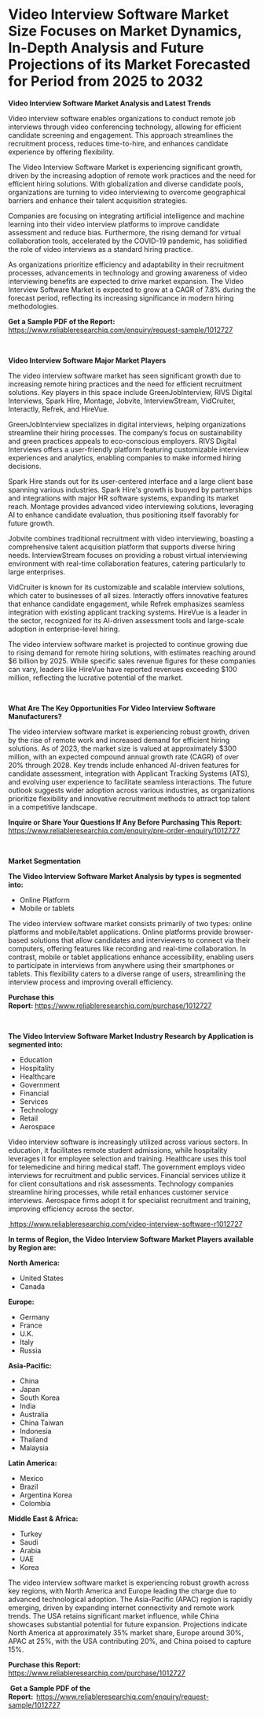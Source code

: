 <p><h1>Video Interview Software Market Size Focuses on Market Dynamics, In-Depth Analysis and Future Projections of its Market Forecasted for Period from 2025 to 2032</h1></p><p><strong>Video Interview Software Market Analysis and Latest Trends</strong></p>
<p><p>Video interview software enables organizations to conduct remote job interviews through video conferencing technology, allowing for efficient candidate screening and engagement. This approach streamlines the recruitment process, reduces time-to-hire, and enhances candidate experience by offering flexibility. </p><p>The Video Interview Software Market is experiencing significant growth, driven by the increasing adoption of remote work practices and the need for efficient hiring solutions. With globalization and diverse candidate pools, organizations are turning to video interviewing to overcome geographical barriers and enhance their talent acquisition strategies. </p><p>Companies are focusing on integrating artificial intelligence and machine learning into their video interview platforms to improve candidate assessment and reduce bias. Furthermore, the rising demand for virtual collaboration tools, accelerated by the COVID-19 pandemic, has solidified the role of video interviews as a standard hiring practice.</p><p>As organizations prioritize efficiency and adaptability in their recruitment processes, advancements in technology and growing awareness of video interviewing benefits are expected to drive market expansion. The Video Interview Software Market is expected to grow at a CAGR of 7.8% during the forecast period, reflecting its increasing significance in modern hiring methodologies.</p></p>
<p><strong>Get a Sample PDF of the Report:&nbsp;</strong> <a href="https://www.reliableresearchiq.com/enquiry/request-sample/1012727?utm_campaign=2320&utm_medium=2&utm_source=Github&utm_content=ia&utm_term=16042025&utm_id=video-interview-software">https://www.reliableresearchiq.com/enquiry/request-sample/1012727</a></p>
<p>&nbsp;</p>
<p><strong>Video Interview Software Major Market Players</strong></p>
<p><p>The video interview software market has seen significant growth due to increasing remote hiring practices and the need for efficient recruitment solutions. Key players in this space include GreenJobInterview, RIVS Digital Interviews, Spark Hire, Montage, Jobvite, InterviewStream, VidCruiter, Interactly, Refrek, and HireVue.</p><p>GreenJobInterview specializes in digital interviews, helping organizations streamline their hiring processes. The company’s focus on sustainability and green practices appeals to eco-conscious employers. RIVS Digital Interviews offers a user-friendly platform featuring customizable interview experiences and analytics, enabling companies to make informed hiring decisions.</p><p>Spark Hire stands out for its user-centered interface and a large client base spanning various industries. Spark Hire's growth is buoyed by partnerships and integrations with major HR software systems, expanding its market reach. Montage provides advanced video interviewing solutions, leveraging AI to enhance candidate evaluation, thus positioning itself favorably for future growth.</p><p>Jobvite combines traditional recruitment with video interviewing, boasting a comprehensive talent acquisition platform that supports diverse hiring needs. InterviewStream focuses on providing a robust virtual interviewing environment with real-time collaboration features, catering particularly to large enterprises.</p><p>VidCruiter is known for its customizable and scalable interview solutions, which cater to businesses of all sizes. Interactly offers innovative features that enhance candidate engagement, while Refrek emphasizes seamless integration with existing applicant tracking systems. HireVue is a leader in the sector, recognized for its AI-driven assessment tools and large-scale adoption in enterprise-level hiring.</p><p>The video interview software market is projected to continue growing due to rising demand for remote hiring solutions, with estimates reaching around $6 billion by 2025. While specific sales revenue figures for these companies can vary, leaders like HireVue have reported revenues exceeding $100 million, reflecting the lucrative potential of the market.</p></p>
<p>&nbsp;</p>
<p><strong>What Are The Key Opportunities For Video Interview Software Manufacturers?</strong></p>
<p><p>The video interview software market is experiencing robust growth, driven by the rise of remote work and increased demand for efficient hiring solutions. As of 2023, the market size is valued at approximately $300 million, with an expected compound annual growth rate (CAGR) of over 20% through 2028. Key trends include enhanced AI-driven features for candidate assessment, integration with Applicant Tracking Systems (ATS), and evolving user experience to facilitate seamless interactions. The future outlook suggests wider adoption across various industries, as organizations prioritize flexibility and innovative recruitment methods to attract top talent in a competitive landscape.</p></p>
<p><strong>Inquire or Share Your Questions If Any Before Purchasing This Report:</strong> <a href="https://www.reliableresearchiq.com/enquiry/pre-order-enquiry/1012727?utm_campaign=2320&utm_medium=2&utm_source=Github&utm_content=ia&utm_term=16042025&utm_id=video-interview-software">https://www.reliableresearchiq.com/enquiry/pre-order-enquiry/1012727</a></p>
<p>&nbsp;</p>
<p><strong>Market Segmentation</strong></p>
<p><strong>The Video Interview Software Market Analysis by types is segmented into:</strong></p>
<p><ul><li>Online Platform</li><li>Mobile or tablets</li></ul></p>
<p><p>The video interview software market consists primarily of two types: online platforms and mobile/tablet applications. Online platforms provide browser-based solutions that allow candidates and interviewers to connect via their computers, offering features like recording and real-time collaboration. In contrast, mobile or tablet applications enhance accessibility, enabling users to participate in interviews from anywhere using their smartphones or tablets. This flexibility caters to a diverse range of users, streamlining the interview process and improving overall efficiency.</p></p>
<p><strong>Purchase this Report:&nbsp;</strong><a href="https://www.reliableresearchiq.com/purchase/1012727?utm_campaign=2320&utm_medium=2&utm_source=Github&utm_content=ia&utm_term=16042025&utm_id=video-interview-software">https://www.reliableresearchiq.com/purchase/1012727</a></p>
<p>&nbsp;</p>
<p><strong>The Video Interview Software Market Industry Research by Application is segmented into:</strong></p>
<p><ul><li>Education</li><li>Hospitality</li><li>Healthcare</li><li>Government</li><li>Financial</li><li>Services</li><li>Technology</li><li>Retail</li><li>Aerospace</li></ul></p>
<p><p>Video interview software is increasingly utilized across various sectors. In education, it facilitates remote student admissions, while hospitality leverages it for employee selection and training. Healthcare uses this tool for telemedicine and hiring medical staff. The government employs video interviews for recruitment and public services. Financial services utilize it for client consultations and risk assessments. Technology companies streamline hiring processes, while retail enhances customer service interviews. Aerospace firms adopt it for specialist recruitment and training, improving efficiency across the sector.</p></p>
<p><a href="https://www.reliableresearchiq.com/video-interview-software-r1012727?utm_campaign=2320&utm_medium=2&utm_source=Github&utm_content=ia&utm_term=16042025&utm_id=video-interview-software">&nbsp;https://www.reliableresearchiq.com/video-interview-software-r1012727</a></p>
<p><strong>In terms of Region, the Video Interview Software Market Players available by Region are:</strong></p>
<p>
    <p> <strong> North America: </strong>
        <ul>
            <li>United States</li>
            <li>Canada</li>
        </ul>
        </p> 
    <p> <strong> Europe: </strong>
        <ul>
            <li>Germany</li>
            <li>France</li>
            <li>U.K.</li>
            <li>Italy</li>
            <li>Russia</li>
        </ul>
        </p> 
    <p> <strong> Asia-Pacific: </strong>
        <ul>
            <li>China</li>
            <li>Japan</li>
            <li>South Korea</li>
            <li>India</li>
            <li>Australia</li>
            <li>China Taiwan</li>
            <li>Indonesia</li>
            <li>Thailand</li>
            <li>Malaysia</li>
        </ul>
        </p> 
    <p> <strong> Latin America: </strong>
        <ul>
            <li>Mexico</li>
            <li>Brazil</li>
            <li>Argentina Korea</li>
            <li>Colombia</li>
        </ul>
        </p> 
    <p> <strong> Middle East & Africa: </strong>
        <ul>
            <li>Turkey</li>
            <li>Saudi</li>
            <li>Arabia</li>
            <li>UAE</li>
            <li>Korea</li>
        </ul>
    </p>
    </p>
<p><p>The video interview software market is experiencing robust growth across key regions, with North America and Europe leading the charge due to advanced technological adoption. The Asia-Pacific (APAC) region is rapidly emerging, driven by expanding internet connectivity and remote work trends. The USA retains significant market influence, while China showcases substantial potential for future expansion. Projections indicate North America at approximately 35% market share, Europe around 30%, APAC at 25%, with the USA contributing 20%, and China poised to capture 15%.</p></p>
<p><strong>Purchase this Report: </strong><a href="https://www.reliableresearchiq.com/purchase/1012727?utm_campaign=2320&utm_medium=2&utm_source=Github&utm_content=ia&utm_term=16042025&utm_id=video-interview-software">https://www.reliableresearchiq.com/purchase/1012727</a></p>
<p>&nbsp;<strong>Get a Sample PDF of the Report:&nbsp;&nbsp;</strong><a href="https://www.reliableresearchiq.com/enquiry/request-sample/1012727?utm_campaign=2320&utm_medium=2&utm_source=Github&utm_content=ia&utm_term=16042025&utm_id=video-interview-software">https://www.reliableresearchiq.com/enquiry/request-sample/1012727</a></p>
<p><strong></strong></p>
<p><p></p><p></p><p></p></p>